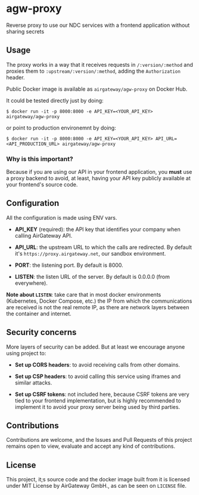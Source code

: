 # agw-proxy
Reverse proxy to use our NDC services with a frontend application without
sharing secrets

## Usage

The proxy works in a way that it receives requests in `/:version/:method` and
proxies them to `:upstream/:version/:method`, adding the `Authorization` header.

Public Docker image is available as `airgateway/agw-proxy` on Docker Hub.

It could be tested directly just by doing:

```
$ docker run -it -p 8000:8000 -e API_KEY=<YOUR_API_KEY> airgateway/agw-proxy
```

or point to production environemnt by doing:

```
$ docker run -it -p 8000:8000 -e API_KEY=<YOUR_API_KEY> API_URL=<API_PRODUCTION_URL> airgateway/agw-proxy
```

### Why is this important?

Because if you are using our API in your frontend application, you **must** use
a proxy backend to avoid, at least, having your API key publicly available at
your frontend's source code.

## Configuration

All the configuration is made using ENV vars.

- **API_KEY** (required): the API key that identifies your company when calling
AirGateway API.

- **API_URL**: the upstream URL to which the calls are redirected. By default
it's `https://proxy.airgateway.net`, our sandbox environment.

- **PORT**: the listening port. By default is 8000.

- **LISTEN**: the listen URL of the server. By default is 0.0.0.0 (from
everywhere).

**Note about `LISTEN`**: take care that in most docker environments (Kubernetes,
Docker Compose, etc.) the IP from which the communications are received is not
the real remote IP, as there are network layers between the container and
internet.

## Security concerns

More layers of security can be added. But at least we encourage anyone using
project to:

- **Set up CORS headers**: to avoid receiving calls from other domains.

- **Set up CSP headers**: to avoid calling this service using iframes and similar
attacks.

- **Set up CSRF tokens**: not included here, because CSRF tokens are very tied to
your frontend implementation, but is highly recommended to implement it to
avoid your proxy server being used by third parties.

## Contributions

Contributions are welcome, and the Issues and Pull Requests of this project
remains open to view, evaluate and accept any kind of contributions.

## License

This project, it;s source code and the docker image built from it is licensed
under MIT License by AirGateway GmbH., as can be seen on `LICENSE` file.
